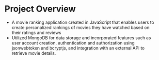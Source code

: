# Project Overview
- A movie ranking application created in JavaScript that enables users to create personalized rankings of movies they have watched based on their ratings and reviews
- Utilized MongoDB for data storage and incorporated features such as user account creation, authentication and authorization using jsonwebtoken and bcryptjs, and integration with an external API to retrieve movie details.
